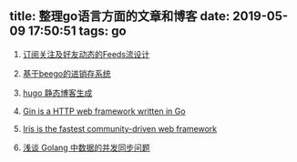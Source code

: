 title: 整理go语言方面的文章和博客
date: 2019-05-09 17:50:51
tags: go
---

1. [订阅关注及好友动态的Feeds流设计](http://xiaorui.cc/2016/12/04/%E8%AE%A2%E9%98%85%E5%85%B3%E6%B3%A8%E5%8F%8A%E5%A5%BD%E5%8F%8B%E5%8A%A8%E6%80%81%E7%9A%84feeds%E6%B5%81%E8%AE%BE%E8%AE%A1/)

2. [基于beego的进销存系统](https://github.com/itcloudy)

3. [hugo 静态博客生成](https://github.com/gohugoio)

4. [Gin is a HTTP web framework written in Go](https://github.com/gin-gonic/gin)
5. [Iris is the fastest community-driven web framework](https://github.com/kataras/iris)

6. [浅谈 Golang 中数据的并发同步问题](https://jingwei.link/2019/05/11/golang-concurrency-01.html?hmsr=toutiao.io&utm_medium=toutiao.io&utm_source=toutiao.io)
